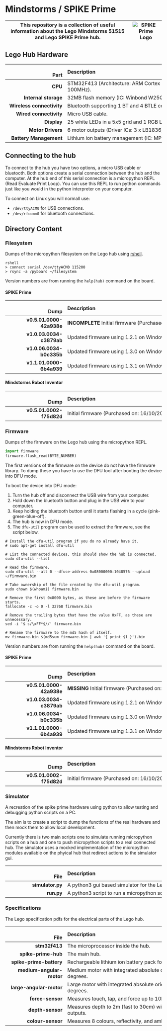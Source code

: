 # Mindstorms / SPIKE Prime #

|This repository is a collection of useful information about the Lego Mindstorms 51515 and Lego SPIKE Prime hub.|![SPIKE Prime Logo](https://raw.githubusercontent.com/gpdaniels/spike-prime/master/simulator/images/icon.png)|
|--|--|

## Lego Hub Hardware ##

|                     Part | Description                                                                      |
|-------------------------:|:---------------------------------------------------------------------------------|
|                  **CPU** | STM32F413 (Architecture: ARM Cortex M4, ROM: 1M, RAM: 320k, Clock: 100MHz).      |
|     **Internal storage** | 32MB flash memory (IC: Winbond W25Q256JV).                                       |
|**Wireless connectivity** | Bluetooth supporting 1 BT and 4 BTLE connections (IC: TI CC2564C).               |
|   **Wired connectivity** | Micro USB cable.                                                                 |
|              **Display** | 25 white LEDs in a 5x5 grid and 1 RGB LED (Driver IC: TI TLC5955).               |
|        **Motor Drivers** | 6 motor outputs (Driver ICs: 3 x LB1836).                                        |
|   **Battery Management** | Lithium ion battery management (IC: MPS 2639A).                                  |

## Connecting to the hub ##

To connect to the hub you have two options, a micro USB cable or bluetooth.
Both options create a serial connection between the hub and the computer.
At the hub end of this serial connection is a micropython REPL (Read Evaluate Print Loop).
You can use this REPL to run python commands just like you would in the python interpreter on your computer.

To connect on Linux you will normall use:
- `/dev/ttyACM0` for USB connections.
- `/dev/rfcomm0` for bluetooth connections.

## Directory Content ##

### Filesystem ###

Dumps of the micropython filesystem on the Lego hub using [rshell](https://github.com/dhylands/rshell).

```shell
rshell
> connect serial /dev/ttyACM0 115200
> rsync -a /pyboard ~/filesystem
```

Version numbers are from running the `help(hub)` command on the board.

#### SPIKE Prime ####

|                     Dump | Description                                                                      |
|-------------------------:|:---------------------------------------------------------------------------------|
| **v0.5.01.0000-42a938e** | **INCOMPLETE** Initial firmware (Purchased on: 28/05/2020) (Box Version: 29).    |
| **v1.0.03.0034-c3879ab** | Updated firmware using 1.2.1 on Windows(Updated on: 02/07/2020).                 |
| **v1.0.06.0034-b0c335b** | Updated firmware using 1.3.0 on Windows (Updated on: 17/07/2020).                |
| **v1.1.01.0000-6b4a939** | Updated firmware using 1.3.1 on Windows (Updated on: 01/09/2020).                |

#### Mindstorms Robot Inventor ####

|                     Dump | Description                                                                      |
|-------------------------:|:---------------------------------------------------------------------------------|
| **v0.5.01.0002-f75d82d** | Initial firmware (Purchased on: 16/10/2020).                                     |

### Firmware ###

Dumps of the firmware on the Lego hub using the micropython REPL.

```python
import firmware
firmware.flash_read(BYTE_NUMBER)
```

The first versions of the firmware on the device do not have the firmware library.
To dump these you have to use the DFU tool after booting the device into DFU mode.

To boot the device into DFU mode:

1. Turn the hub off and disconnect the USB wire from your computer.
2. Hold down the bluetooth button and plug in the USB wire to your computer.
3. Keep holding the bluetooth button until it starts flashing in a cycle (pink-green-blue-off).
4. The hub is now in DFU mode.
5. The `dfu-util` program can be used to extract the firmware, see the script below.

```shell
# Install the dfu-util program if you do no already have it.
# sudo apt-get install dfu-util

# List the connected devices, this should show the hub is connected.
sudo dfu-util --list

# Read the firmware.
sudo dfu-util --alt 0 --dfuse-address 0x08000000:1048576 --upload ~/firmware.bin

# Take ownership of the file created by the dfu-util program.
sudo chown $(whoami) firmware.bin

# Remove the first 0x8000 bytes, as these are before the firmware starts.
fallocate -c -o 0 -l 32768 firmware.bin

# Remove the trailing bytes that have the value 0xFF, as these are unnecessary.
sed -i '$ s/\xFF*$//' firmware.bin

# Rename the firmware to the md5 hash of itself.
mv firmware.bin $(md5sum firmware.bin | awk '{ print $1 }').bin
```

Version numbers are from running the `help(hub)` command on the board.

#### SPIKE Prime ####

|                     Dump | Description                                                                      |
|-------------------------:|:---------------------------------------------------------------------------------|
| **v0.5.01.0000-42a938e** | **MISSING** Initial firmware (Purchased on: 28/05/2020) (Box Version: 29).       |
| **v1.0.03.0034-c3879ab** | Updated firmware using 1.2.1 on Windows (Updated on: 02/07/2020).                |
| **v1.0.06.0034-b0c335b** | Updated firmware using 1.3.0 on Windows (Updated on: 17/07/2020).                |
| **v1.1.01.0000-6b4a939** | Updated firmware using 1.3.1 on Windows (Updated on: 01/09/2020).                |

#### Mindstorms Robot Inventor ####

|                     Dump | Description                                                                      |
|-------------------------:|:---------------------------------------------------------------------------------|
| **v0.5.01.0002-f75d82d** | Initial firmware (Purchased on: 16/10/2020).                                     |

### Simulator ###

A recreation of the spike prime hardware using python to allow testing and debugging python scripts on a PC.

The aim is to create a script to dump the functions of the real hardware and then mock them to allow local development.

Currently there is two main scripts one to simulate running micropython scripts on a hub and one to push micropython scripts to a real connected hub.
The simulator uses a mocked implementation of the micropython modules available on the phyical hub that redirect actions to the simulator gui.

|                     File | Description                                                                      |
|-------------------------:|:---------------------------------------------------------------------------------|
|         **simulator.py** | A python3 gui based simulator for the Lego hub.                                  |
|               **run.py** | A python3 script to run a micropython script on a connected Lego hub.            |

### Specifications ###

The Lego specification pdfs for the electrical parts of the Lego hub.

|                     File | Description                                                                      |
|-------------------------:|:---------------------------------------------------------------------------------|
|            **stm32f413** | The microprocessor inside the hub.                                               |
|      **spike-prime-hub** | The main hub.                                                                    |
|  **spike-prime-battery** | Rechargeable lithium ion battery pack for the hub, capacity 2100 mAH.            |
| **medium-angular-motor** | Medium motor with integrated absolute orientation sensor, accuracy +- 3 degrees. |
|  **large-angular-motor** | Large motor with integrated absolute orientation sensor, accuracy +- 3 degrees.  |
|         **force-sensor** | Measures touch, tap, and force up to 10N (About 1Kg) at an accuracy of 0.65N.    |
|         **depth-sensor** | Measures depth to 2m (fast to 30cm) with 1mm resolution. Has 4 white LED outputs.|
|        **colour-sensor** | Measures 8 colours, reflectivity, and ambient light. Has 3 white LED outputs.    |

